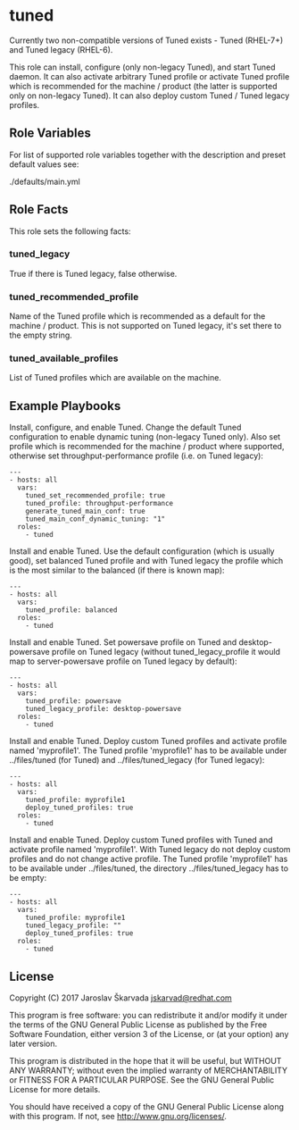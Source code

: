 tuned
=====

Currently two non-compatible versions of Tuned exists - Tuned (RHEL-7+) and
Tuned legacy (RHEL-6).

This role can install, configure (only non-legacy Tuned), and start Tuned
daemon. It can also activate arbitrary Tuned profile or activate Tuned profile
which is recommended for the machine / product (the latter is supported only on
non-legacy Tuned). It can also deploy custom Tuned / Tuned legacy profiles.


Role Variables
--------------

For list of supported role variables together with the description and preset
default values see:

./defaults/main.yml


Role Facts
----------

This role sets the following facts:

### tuned_legacy
True if there is Tuned legacy, false otherwise.

### tuned_recommended_profile
Name of the Tuned profile which is recommended as a default for the
machine / product. This is not supported on Tuned legacy, it's
set there to the empty string.

### tuned_available_profiles
List of Tuned profiles which are available on the machine.


Example Playbooks
-----------------

Install, configure, and enable Tuned. Change the default Tuned configuration
to enable dynamic tuning (non-legacy Tuned only). Also set profile which is
recommended for the machine / product where supported, otherwise set
throughput-performance profile (i.e. on Tuned legacy):

```
---
- hosts: all
  vars:
    tuned_set_recommended_profile: true
    tuned_profile: throughput-performance
    generate_tuned_main_conf: true
    tuned_main_conf_dynamic_tuning: "1"
  roles:
    - tuned
```

Install and enable Tuned. Use the default configuration (which is usually
good), set balanced Tuned profile and with Tuned legacy the profile which is
the most similar to the balanced (if there is known map):

```
---
- hosts: all
  vars:
    tuned_profile: balanced
  roles:
    - tuned
```

Install and enable Tuned. Set powersave profile on Tuned and
desktop-powersave profile on Tuned legacy (without
tuned_legacy_profile it would map to server-powersave profile
on Tuned legacy by default):

```
---
- hosts: all
  vars:
    tuned_profile: powersave
    tuned_legacy_profile: desktop-powersave
  roles:
    - tuned
```

Install and enable Tuned. Deploy custom Tuned profiles and activate profile
named 'myprofile1'. The Tuned profile 'myprofile1' has to be available under
../files/tuned (for Tuned) and ../files/tuned_legacy (for Tuned legacy):

```
---
- hosts: all
  vars:
    tuned_profile: myprofile1
    deploy_tuned_profiles: true
  roles:
    - tuned
```

Install and enable Tuned. Deploy custom Tuned profiles with Tuned and activate
profile named 'myprofile1'. With Tuned legacy do not deploy custom profiles
and do not change active profile. The Tuned profile 'myprofile1' has to be
available under ../files/tuned, the directory ../files/tuned_legacy has to
be empty:

```
---
- hosts: all
  vars:
    tuned_profile: myprofile1
    tuned_legacy_profile: ""
    deploy_tuned_profiles: true
  roles:
    - tuned
```


License
-------

Copyright (C) 2017 Jaroslav Škarvada <jskarvad@redhat.com>

This program is free software: you can redistribute it and/or modify
it under the terms of the GNU General Public License as published by
the Free Software Foundation, either version 3 of the License, or
(at your option) any later version.

This program is distributed in the hope that it will be useful,
but WITHOUT ANY WARRANTY; without even the implied warranty of
MERCHANTABILITY or FITNESS FOR A PARTICULAR PURPOSE. See the
GNU General Public License for more details.

You should have received a copy of the GNU General Public License
along with this program. If not, see <http://www.gnu.org/licenses/>.
